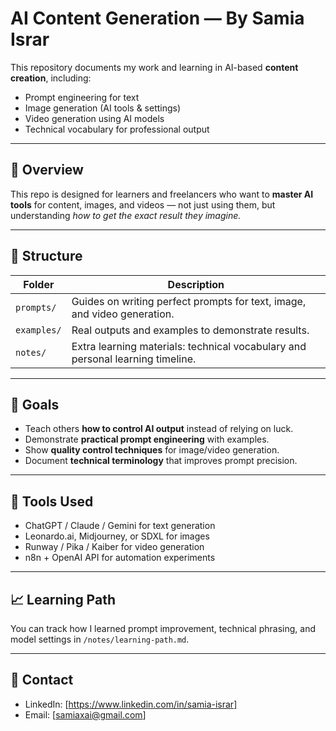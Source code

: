 # AI Content Generation — By Samia Israr

This repository documents my work and learning in AI-based **content creation**, including:
- Prompt engineering for text
- Image generation (AI tools & settings)
- Video generation using AI models
- Technical vocabulary for professional output

---

## 📘 Overview
This repo is designed for learners and freelancers who want to **master AI tools** for content, images, and videos — not just using them, but understanding *how to get the exact result they imagine.*

---

## 📂 Structure
| Folder | Description |
|--------|--------------|
| `prompts/` | Guides on writing perfect prompts for text, image, and video generation. |
| `examples/` | Real outputs and examples to demonstrate results. |
| `notes/` | Extra learning materials: technical vocabulary and personal learning timeline. |

---

## 🎯 Goals
- Teach others **how to control AI output** instead of relying on luck.
- Demonstrate **practical prompt engineering** with examples.
- Show **quality control techniques** for image/video generation.
- Document **technical terminology** that improves prompt precision.

---

## 🧠 Tools Used
- ChatGPT / Claude / Gemini for text generation
- Leonardo.ai, Midjourney, or SDXL for images
- Runway / Pika / Kaiber for video generation
- n8n + OpenAI API for automation experiments

---

## 📈 Learning Path
You can track how I learned prompt improvement, technical phrasing, and model settings in `/notes/learning-path.md`.

---

## 📩 Contact
- LinkedIn: [https://www.linkedin.com/in/samia-israr]
- Email: [samiaxai@gmail.com]

